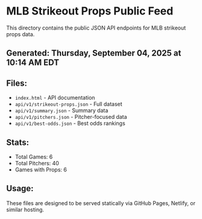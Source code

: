 # MLB Strikeout Props Public Feed

This directory contains the public JSON API endpoints for MLB strikeout props data.

## Generated: Thursday, September 04, 2025 at 10:14 AM EDT

## Files:
- `index.html` - API documentation
- `api/v1/strikeout-props.json` - Full dataset
- `api/v1/summary.json` - Summary data
- `api/v1/pitchers.json` - Pitcher-focused data  
- `api/v1/best-odds.json` - Best odds rankings

## Stats:
- Total Games: 6
- Total Pitchers: 40
- Games with Props: 6

## Usage:
These files are designed to be served statically via GitHub Pages, Netlify, or similar hosting.
